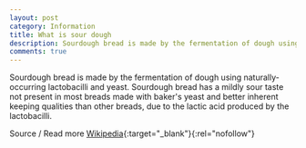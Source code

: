 ```yaml
---
layout: post
category: Information
title: What is sour dough
description: Sourdough bread is made by the fermentation of dough using naturally-occurring lactobacilli and yeast
comments: true
---
```

Sourdough bread is made by the fermentation of dough using naturally-occurring lactobacilli and yeast. Sourdough bread has a mildly sour taste not present in most breads made with baker's yeast and better inherent keeping qualities than other breads, due to the lactic acid produced by the lactobacilli.

Source / Read more [Wikipedia](https://en.wikipedia.org/wiki/Sourdough){:target="_blank"}{:rel="nofollow"}
